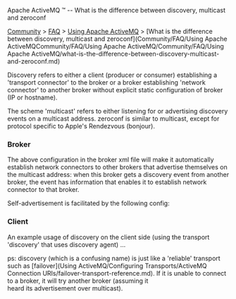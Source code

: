 Apache ActiveMQ ™ -- What is the difference between discovery, multicast and zeroconf 

[Community](community.md) > [FAQ](CommunityCommunity/Community/faq.md) > [Using Apache ActiveMQ](Community/FAQCommunity/FAQ/Community/FAQ/using-apache-activemq.md) > [What is the difference between discovery, multicast and zeroconf](Community/FAQ/Using Apache ActiveMQCommunity/FAQ/Using Apache ActiveMQ/Community/FAQ/Using Apache ActiveMQ/what-is-the-difference-between-discovery-multicast-and-zeroconf.md)


Discovery refers to either a client (producer or consumer) establishing a 'transport connector' to the broker or a broker establishing 'network connector' to another broker without explicit static configuration of broker (IP or hostname).

The scheme 'multicast' refers to either listening for or advertising discovery events on a multicast address. zeroconf is similar to multicast, except for protocol specific to Apple's Rendezvous (bonjour).

### Broker

   <networkConnectors>
     <networkConnector name="default" uri="multicast://default"/>
   </networkConnectors>

The above configuration in the broker xml file will make it automatically establish network connectors to other brokers that advertise themselves on the multicast address: when this broker gets a discovery event from another broker, the event has information that enables it to establish network connector to that broker.

Self-advertisement is facilitated by the following config:

 
  <transportConnectors>
      <transportConnector name="default" uri="tcp://localhost:61616" discoveryUri="multicast://default"/>
   </transportConnectors>

### Client

An example usage of discovery on the client side (using the transport 'discovery' that uses discovery agent) ...

 <transportConnectors>
      <transportConnector name="default" uri="discovery:(multicast://default)"/>
   </transportConnectors>

ps: discovery (which is a confusing name) is just like a 'reliable' transport such as [failover](Using ActiveMQ/Configuring Transports/ActiveMQ Connection URIs/failover-transport-reference.md). If it is unable to connect to a broker, it will try another broker (assuming it  
heard its advertisement over multicast).

